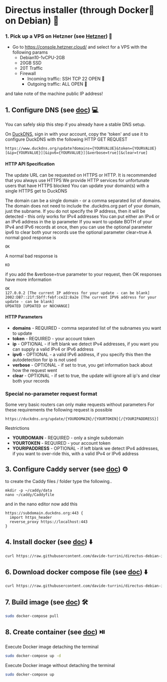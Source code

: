 # Directus installer (through Docker🐳 on Debian) 🚀
### 1. Pick up a VPS on Hetzner (see [Hetzner](https://console.hetzner.cloud/)) 💸

- Go to https://console.hetzner.cloud/ and select for a VPS with the following params
    - Debian10-1vCPU-2GB
    - 20GB SSD
    - 20T Traffic
    - Firewall
        - Incoming traffic: SSH TCP 22 OPEN 🚨
        - Outgoing traffic: ALL OPEN 🚨

and take note of the machine public IP address!

## 1. Configure DNS (see [doc](https://indomus.it/guide/come-installare-e-configurare-caddy-con-docker-su-raspbian-di-raspberry-pi/)) 💻

You can safely skip this step if you already have a stable DNS setup.


On [DuckDNS](https://www.duckdns.org/captcha), sign in with your account, copy the 'token' and use it to configure DuckDNS with the following HTTP GET REQUEST

```
https://www.duckdns.org/update?domains={YOURVALUE}&token={YOURVALUE}[&ip={YOURVALUE}][&ipv6={YOURVALUE}][&verbose=true][&clear=true]
```

#### HTTP API Specification
The update URL can be requested on HTTPS or HTTP. It is recommended that you always use HTTPS
We provide HTTP services for unfortunate users that have HTTPS blocked
You can update your domain(s) with a single HTTPS get to DuckDNS

The domain can be a single domain - or a comma separated list of domains.
The domain does not need to include the .duckdns.org part of your domain, just the subname.
If you do not specify the IP address, then it will be detected - this only works for IPv4 addresses
You can put either an IPv4 or an IPv6 address in the ip parameter
If you want to update BOTH of your IPv4 and IPv6 records at once, then you can use the optional parameter ipv6
to clear both your records use the optional parameter clear=true
A normal good response is

```
OK
```
A normal bad response is
```
KO
```
if you add the &verbose=true parameter to your request, then OK responses have more information

```
OK 
127.0.0.2 [The current IP address for your update - can be blank]
2002:DB7::21f:5bff:febf:ce22:8a2e [The current IPV6 address for your update - can be blank]
UPDATED [UPDATED or NOCHANGE]
```

#### HTTP Parameters
- **domains** - REQUIRED - comma separated list of the subnames you want to update
- **token** - REQUIRED - your account token
- **ip** - OPTIONAL - if left blank we detect IPv4 addresses, if you want you can supply a valid IPv4 or IPv6 address
- **ipv6** - OPTIONAL - a valid IPv6 address, if you specify this then the autodetection for ip is not used
- **verbose** - OPTIONAL - if set to true, you get information back about how the request went
- **clear** - OPTIONAL - if set to true, the update will ignore all ip's and clear both your records




### Special no-parameter request format
Some very basic routers can only make requests without parameters
For these requirements the following request is possible

```
https://duckdns.org/update/{YOURDOMAIN}/{YOURTOKEN}[/{YOURIPADDRESS}]
```

Restrictions
- **YOURDOMAIN** - REQUIRED - only a single subdomain
- **YOURTOKEN** - REQUIRED - your account token
- **YOURIPADDRESS** - OPTIONAL - if left blank we detect IPv4 addresses, if you want to over-ride this, with a valid IPv4 or IPv6 address

## 3. Configure Caddy server (see [doc](https://caddyserver.com/)) ⚙️
to create the Caddy files / folder type the following..

```
mkdir -p ~/caddy/data
nano ~/caddy/Caddyfile
```

and in the nano editor now add this

```
https://subdomain.duckdns.org:443 { 
  import https_header
  reverse_proxy https://localhost:443
}
```


## 4. Install docker (see [doc](https://docs.docker.com/engine/install/debian/)) ⬇️
```bash
curl https://raw.githubusercontent.com/davide-turrini/directus-debian-installer/master/install.sh > install.sh && chmod +x install.sh && sudo ./install.sh && rm -rf install.sh
```

## 6. Download docker compose file (see [doc](https://strapi.io/documentation/developer-docs/latest/setup-deployment-guides/installation/docker.html#creating-a-strapi-project)) ⬇️
```bash
curl https://raw.githubusercontent.com/davide-turrini/directus-debian-installer/master/docker-compose.yaml > docker-compose.yaml
```

## 7. Build image (see [doc](https://strapi.io/documentation/developer-docs/latest/setup-deployment-guides/installation/docker.html#creating-a-strapi-project)) 🛠️
```bash
sudo docker-compose pull
```

## 8. Create container (see [doc](https://strapi.io/documentation/developer-docs/latest/setup-deployment-guides/installation/docker.html#creating-a-strapi-project)) ⏯️
Execute Docker image detaching the terminal
```bash
sudo docker-compose up -d
```
Execute Docker image without detaching the terminal
```bash
sudo docker-compose up
```